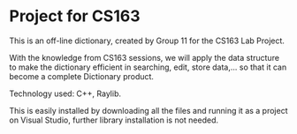 # Project for CS163
This is an off-line dictionary, created by Group 11 for the CS163 Lab Project.

With the knowledge from CS163 sessions, we will apply the data structure to make the dictionary efficient in searching, edit, store data,... so that it can become a complete Dictionary product.

Technology used: C++, Raylib.

This is easily installed by downloading all the files and running it as a project on Visual Studio, further library installation is not needed.
